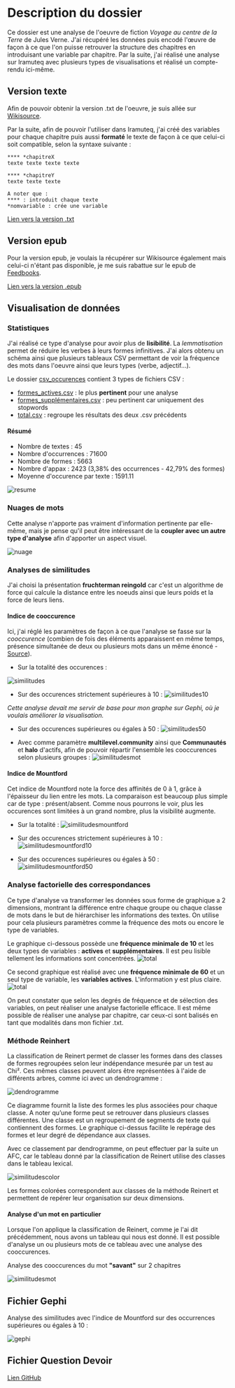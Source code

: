 # Description du dossier

Ce dossier est une analyse de l'oeuvre de fiction *Voyage au centre de la Terre* de Jules Verne. J'ai récupéré les données puis encodé l'œuvre de façon à ce que l'on puisse retrouver la structure des chapitres en introduisant une variable par chapitre. Par la suite, j'ai réalisé une analyse sur Iramuteq avec plusieurs types de visualisations et réalisé un compte-rendu ici-même.

## Version texte

Afin de pouvoir obtenir la version .txt de l'oeuvre, je suis allée sur [Wikisource](https://fr.wikisource.org/wiki/Voyage_au_centre_de_la_Terre/Texte_entier).

Par la suite, afin de pouvoir l'utiliser dans Iramuteq, j'ai créé des variables pour chaque chapitre puis aussi __formaté__ le texte de façon à ce que celui-ci soit compatible, selon la syntaxe suivante :

~~~~
**** *chapitreX
texte texte texte texte

**** *chapitreY
texte texte texte

A noter que :
**** : introduit chaque texte
*nomvariable : crée une variable
~~~~

[Lien vers la version .txt](https://github.com/belzepaf/Melanie_AUBRY_voyageaucentredelaterre/blob/master/voyageaucentredelaterreencode.txt)

## Version epub

Pour la version epub, je voulais la récupérer sur Wikisource également mais celui-ci n'étant pas disponible, je me suis rabattue sur le epub de [Feedbooks](http://fr.feedbooks.com/book/1474/voyage-au-centre-de-la-terre).

[Lien vers la version .epub](https://github.com/belzepaf/Melanie_AUBRY_voyageaucentredelaterre/blob/master/Jules_Verne_Voyage_au_centre_de_la_Terre.epub)

## Visualisation de données

### Statistiques

J'ai réalisé ce type d'analyse pour avoir plus de __lisibilité__. La *lemmatisation* permet de réduire les verbes à leurs formes infinitives. J'ai alors obtenu un schéma ainsi que plusieurs tableaux CSV permettant de voir la fréquence des mots dans l'oeuvre ainsi que leurs types (verbe, adjectif...).

Le dossier [csv_occurences](https://github.com/belzepaf/Melanie_AUBRY_voyageaucentredelaterre/tree/master/csv_occurences) contient 3 types de fichiers CSV :
* [formes_actives.csv](https://github.com/belzepaf/Melanie_AUBRY_voyageaucentredelaterre/blob/master/csv_occurences/formes_actives.csv) : le plus __pertinent__ pour une analyse
* [formes_supplémentaires.csv](https://github.com/belzepaf/Melanie_AUBRY_voyageaucentredelaterre/blob/master/csv_occurences/formes_suppl%C3%A9mentaires.csv) : peu pertinent car uniquement des stopwords
* [total.csv](https://github.com/belzepaf/Melanie_AUBRY_voyageaucentredelaterre/blob/master/csv_occurences/total.csv) : regroupe les résultats des deux .csv précédents

#### Résumé

* Nombre de textes : 45
* Nombre d'occurrences : 71600
* Nombre de formes : 5663
* Nombre d'appax : 2423 (3,38% des occurrences - 42,79% des formes)
* Moyenne d'occurence par texte : 1591.11

![resume](https://github.com/belzepaf/Melanie_AUBRY_voyageaucentredelaterre/blob/master/visualisation/resume.PNG)

### Nuages de mots

Cette analyse n'apporte pas vraiment d'information pertinente par elle-même, mais je pense qu'il peut être intéressant de la __coupler avec un autre type d'analyse__ afin d'apporter un aspect visuel.

![nuage](https://github.com/belzepaf/Melanie_AUBRY_voyageaucentredelaterre/blob/master/visualisation/nuage_1.png)

### Analyses de similitudes

J'ai choisi la présentation __fruchterman reingold__ car c'est un algorithme de force qui calcule la distance entre les noeuds ainsi que leurs poids et la force de leurs liens.

#### Indice de cooccurence

Ici, j'ai réglé les paramètres de façon à ce que l'analyse se fasse sur la *cooccurence* (combien de fois des éléments apparaissent en même temps, présence simultanée de deux ou plusieurs mots dans un même énoncé - [Source](https://fr.wikipedia.org/wiki/Cooccurrence)). 

* Sur la totalité des occurences :

![similitudes](https://github.com/belzepaf/Melanie_AUBRY_voyageaucentredelaterre/blob/master/visualisation/graph_simi_1.png)

* Sur des occurences strictement supérieures à 10 :
![similitudes10](https://github.com/belzepaf/Melanie_AUBRY_voyageaucentredelaterre/blob/master/visualisation/graph_simi_10.png)

*Cette analyse devait me servir de base pour mon graphe sur Gephi, où je voulais améliorer la visualisation.*

* Sur des occurences supérieures ou égales à 50 :
![similitudes50](https://github.com/belzepaf/Melanie_AUBRY_voyageaucentredelaterre/blob/master/visualisation/graph_simi_50.png)

* Avec comme paramètre __multilevel.community__ ainsi que __Communautés__ et __halo__ d'actifs, afin de pouvoir répartir l'ensemble les cooccurences selon plusieurs groupes :
![similitudesmot](https://github.com/belzepaf/Melanie_AUBRY_voyageaucentredelaterre/blob/master/visualisation/graph_simi_3.png)


#### Indice de Mountford

Cet indice de Mountford note la force des affinités de 0 à 1, grâce à l'épaisseur du lien entre les mots. La comparaison est beaucoup plus simple car de type : présent/absent. Comme nous pourrons le voir, plus les occurences sont limitées à un grand nombre, plus la visibilité augmente.

* Sur la totalité :
![similitudesmountford](https://github.com/belzepaf/Melanie_AUBRY_voyageaucentredelaterre/blob/master/visualisation/graph_simi_mountford.png)

* Sur des occurences strictement supérieures à 10 :
![similitudesmountford10](https://github.com/belzepaf/Melanie_AUBRY_voyageaucentredelaterre/blob/master/visualisation/graph_simi_mountford10.png)

* Sur des occurences supérieures ou égales à 50 :
![similitudesmountford50](https://github.com/belzepaf/Melanie_AUBRY_voyageaucentredelaterre/blob/master/visualisation/graph_simi_mountford50.png)

### Analyse factorielle des correspondances

Ce type d'analyse va transformer les données sous forme de graphique a 2 dimensions, montrant la différence entre chaque groupe ou chaque classe de mots dans le but de hiérarchiser les informations des textes. On utilise pour cela plusieurs paramètres comme la fréquence des mots ou encore le type de variables.

Le graphique ci-dessous possède une __fréquence minimale de 10__ et les deux types de variables : __actives__ et __supplémentaires__. Il est peu lisible tellement les informations sont concentrées.
![total](https://github.com/belzepaf/Melanie_AUBRY_voyageaucentredelaterre/blob/master/visualisation/afcf_row.png)

Ce second graphique est réalisé avec une __fréquence minimale de 60__ et un seul type de variable, les __variables actives__. L'information y est plus claire.
![total](https://github.com/belzepaf/Melanie_AUBRY_voyageaucentredelaterre/blob/master/visualisation/afcf_row10.png)

On peut constater que selon les degrés de fréquence et de sélection des variables, on peut réaliser une analyse factorielle efficace. Il est même possible de réaliser une analyse par chapitre, car ceux-ci sont balisés en tant que modalités dans mon fichier .txt.

### Méthode Reinhert

La classification de Reinert permet de classer les formes dans des classes de formes regroupées selon leur indépendance mesurée par un test au Chi². Ces mêmes classes peuvent alors être représentées à l'aide de différents arbres, comme ici avec un dendrogramme :

![dendrogramme](https://github.com/belzepaf/Melanie_AUBRY_voyageaucentredelaterre/blob/master/visualisation/dendrogramme_1.svg)

Ce diagramme fournit la liste des formes les plus associées pour chaque classe. A noter qu’une forme peut se retrouver dans plusieurs classes différentes. Une classe est un regroupement de segments de texte qui contiennent des formes. Le graphique ci-dessus facilite le repérage des formes et leur degré de dépendance aux classes. 

Avec ce classement par dendrogramme, on peut effectuer par la suite un AFC, car le tableau donné par la classification de Reinert utilise des classes dans le tableau lexical. 

![similitudescolor](https://github.com/belzepaf/Melanie_AUBRY_voyageaucentredelaterre/blob/master/visualisation/AFC2DL.png)

Les formes colorées correspondent aux classes de la méthode Reinert et permettent de repérer leur organisation sur deux dimensions.

#### Analyse d'un mot en particulier

Lorsque l'on applique la classification de Reinert, comme je l'ai dit précédemment, nous avons un tableau qui nous est donné. Il est possible d'analyse un ou plusieurs mots de ce tableau avec une analyse des cooccurences.

Analyse des cooccurences du mot __"savant"__ sur 2 chapitres

![similitudesmot](https://github.com/belzepaf/Melanie_AUBRY_voyageaucentredelaterre/blob/master/visualisation/graph_simi_mot.png)

## Fichier Gephi

Analyse des similitudes avec l'indice de Mountford sur des occurrences supérieures ou égales à 10 :

![gephi](https://github.com/belzepaf/Melanie_AUBRY_voyageaucentredelaterre/blob/master/visualisation/gephi.png)

## Fichier Question Devoir

[Lien GitHub](https://github.com/belzepaf/Melanie_AUBRY_voyageaucentredelaterre/blob/master/question.md)
